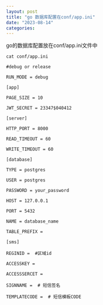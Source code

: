 ```yaml
---
layout: post
title: "go 数据库配置在conf/app.ini"
date: "2023-08-14"
categories: 
---
```

<p>go的数据库配置放在conf/app.ini文件中</p>

<pre>
<code>cat conf/app.ini</code></pre>

<pre>
<code>#debug or release

RUN_MODE = debug

[app]

PAGE_SIZE = 10

JWT_SECRET = 23347$040412

[server]

HTTP_PORT = 8000

READ_TIMEOUT = 60

WRITE_TIMEOUT = 60

[database]

TYPE = postgres

USER = postgres

PASSWORD = your_password

HOST = 127.0.0.1

PORT = 5432

NAME = database_name

TABLE_PREFIX =

[sms]

REGINID =&nbsp; #区域id

ACCESSKEY =

ACCESSSERCET =

SIGNNAME =&nbsp; # 短信签名

TEMPLATECODE =&nbsp; # 短信模板CODE</code></pre>

<p>&nbsp;</p>

